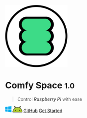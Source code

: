 <img src="assets/comfySpaceIcon.png" alt="Comfy Space Logo" width = "200"/>

# Comfy Space <small>1.0</small>

> Control ***Raspberry Pi***  with ease 

<a href="/build/comfySpace.zip" download><img src="assets/windows.png" alt="Comfy Space Logo" height = "20"/></a>
<a href="/build/ComfySpace.apk" download><img src="assets/android.png" alt="Comfy Space Logo" height = "20"/></a>
[GitHub](https://github.com/ThomasVuNguyen/comfySpace)
[Get Started](/intro)

